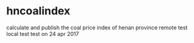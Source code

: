 # hncoalindex
calculate and publish the coal price index of henan province
remote test
local test
test on 24 apr 2017
